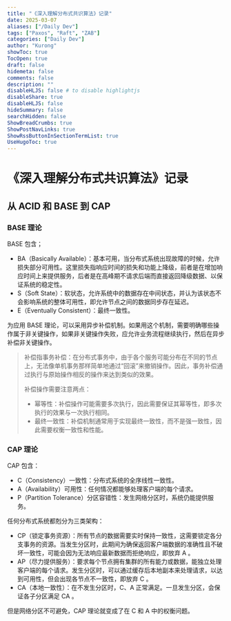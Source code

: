 ```yaml
---
title: "《深入理解分布式共识算法》记录"
date: 2025-03-07
aliases: ["/Daily Dev"]
tags: ["Paxos", "Raft", "ZAB"]
categories: ["Daily Dev"]
author: "Kurong"
showToc: true
TocOpen: true
draft: false
hidemeta: false
comments: false
description: ""
disableHLJS: false # to disable highlightjs
disableShare: true
disableHLJS: false
hideSummary: false
searchHidden: false
ShowBreadCrumbs: true
ShowPostNavLinks: true
ShowRssButtonInSectionTermList: true
UseHugoToc: true
---
```


# 《深入理解分布式共识算法》记录

## 从 ACID 和 BASE 到 CAP

### BASE 理论

BASE 包含；

- BA（Basically Available）：基本可用，当分布式系统出现故障的时候，允许损失部分可用性。这里损失指响应时间的损失和功能上降级，前者是在增加响应时间上来提供服务，后者是在高峰期不请求后端而直接返回降级数据、以保证系统的稳定性。
- S（Soft State）：软状态，允许系统中的数据存在中间状态，并认为该状态不会影响系统的整体可用性，即允许节点之间的数据同步存在延迟。
- E（Eventually Consistent）：最终一致性。

为应用 BASE 理论，可以采用异步补偿机制。如果用这个机制，需要明确哪些操作属于非关键操作，如果非关键操作失败，应允许业务流程继续执行，然后在异步补偿非关键操作。

> 补偿指事务补偿：在分布式事务中，由于各个服务可能分布在不同的节点上，无法像单机事务那样简单地通过“回滚”来撤销操作。因此，事务补偿通过执行与原始操作相反的操作来达到类似的效果。
>
> 补偿操作需要注意两点：
>
> - 幂等性：补偿操作可能需要多次执行，因此需要保证其幂等性，即多次执行的效果与一次执行相同。
> - 最终一致性：补偿机制通常用于实现最终一致性，而不是强一致性，因此需要权衡一致性和性能。

### CAP 理论

CAP 包含：

- C（Consistency）一致性：分布式系统的全序线性一致性。
- A（Availability）可用性：任何情况都能够处理客户端的每个请求。
- P（Partition Tolerance）分区容错性：发生网络分区时，系统仍能提供服务。

任何分布式系统都剋分为三类架构：

- CP（锁定事务资源）：所有节点的数据需要实时保持一致性，这需要锁定各分支事务的资源。当发生分区时，此期间为确保返回客户端数据的准确性且不破坏一致性，可能会因为无法响应最新数据而拒绝响应，即放弃 A 。
- AP（尽力提供服务）：要求每个节点拥有集群的所有能力或数据，能独立处理客户端的每个请求。发生分区时，可以通过缓存后本地副本来处理请求，以达到可用性，但会出现各节点不一致性，即放弃 C 。
- CA（本地一致性）：在不发生分区时，C、A 正常满足。一旦发生分区，会保证各子分区满足 CA 。

但是网络分区不可避免，CAP 理论就变成了在 C 和 A 中的权衡问题。
